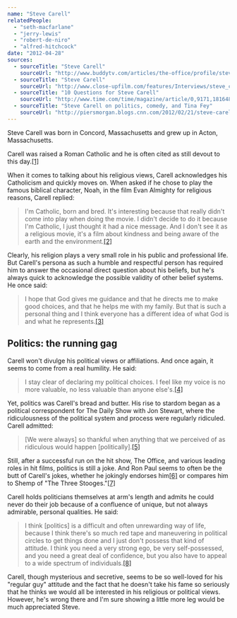 ```yaml
---
name: "Steve Carell"
relatedPeople:
  - "seth-macfarlane"
  - "jerry-lewis"
  - "robert-de-niro"
  - "alfred-hitchcock"
date: "2012-04-28"
sources:
  - sourceTitle: "Steve Carell"
    sourceUrl: "http://www.buddytv.com/articles/the-office/profile/steve-carell.aspx"
  - sourceTitle: "Steve Carell"
    sourceUrl: "http://www.close-upfilm.com/features/Interviews/steve_carrell_evan_almighty.html"
  - sourceTitle: "10 Questions for Steve Carell"
    sourceUrl: "http://www.time.com/time/magazine/article/0,9171,1816484,00.html"
  - sourceTitle: "Steve Carell on politics, comedy, and Tina Fey"
    sourceUrl: "http://piersmorgan.blogs.cnn.com/2012/02/21/steve-carell-on-politics-comedy-and-tina-fey/"
---
```


Steve Carell was born in Concord, Massachusetts and grew up in Acton, Massachusetts.

Carell was raised a Roman Catholic and he is often cited as still devout to this day.<a class="source-citation" href="#http://www.buddytv.com/articles/the-office/profile/steve-carell.aspx" title="Steve Carell">[1]</a>

When it comes to talking about his religious views, Carell acknowledges his Catholicism and quickly moves on. When asked if he chose to play the famous biblical character, Noah, in the film Evan Almighty for religious reasons, Carell replied:

>I'm Catholic, born and bred. It's interesting because that really didn't come into play when doing the movie. I didn't decide to do it because I'm Catholic, I just thought it had a nice message. And I don't see it as a religious movie, it's a film about kindness and being aware of the earth and the environment.<a class="source-citation" href="#http://www.close-upfilm.com/features/Interviews/steve_carrell_evan_almighty.html" title="Steve Carell">[2]</a>

Clearly, his religion plays a very small role in his public and professional life. But Carell's persona as such a humble and respectful person has required him to answer the occasional direct question about his beliefs, but he's always quick to acknowledge the possible validity of other belief systems. He once said:

>I hope that God gives me guidance and that he directs me to make good choices, and that he helps me with my family. But that is such a personal thing and I think everyone has a different idea of what God is and what he represents.<a class="source-citation" href="#http://www.close-upfilm.com/features/Interviews/steve_carrell_evan_almighty.html" title="Steve Carell">[3]</a>

## Politics: the running gag

Carell won't divulge his political views or affiliations. And once again, it seems to come from a real humility. He said:

>I stay clear of declaring my political choices. I feel like my voice is no more valuable, no less valuable than anyone else's.<a class="source-citation" href="#http://www.time.com/time/magazine/article/0,9171,1816484,00.html" title="10 Questions for Steve Carell">[4]</a>

Yet, politics was Carell's bread and butter. His rise to stardom began as a political correspondent for The Daily Show with Jon Stewart, where the ridiculousness of the political system and process were regularly ridiculed. Carell admitted:

>[We were always] so thankful when anything that we perceived of as ridiculous would happen [politically].<a class="source-citation" href="#http://piersmorgan.blogs.cnn.com/2012/02/21/steve-carell-on-politics-comedy-and-tina-fey/" title="Steve Carell on politics, comedy, and Tina Fey">[5]</a>

Still, after a successful run on the hit show, The Office, and various leading roles in hit films, politics is still a joke. And Ron Paul seems to often be the butt of Carell's jokes, whether he jokingly endorses him<a class="source-citation" href="#http://www.time.com/time/magazine/article/0,9171,1816484,00.html" title="10 Questions for Steve Carell">[6]</a> or compares him to Shemp of "The Three Stooges."<a class="source-citation" href="#http://piersmorgan.blogs.cnn.com/2012/02/21/steve-carell-on-politics-comedy-and-tina-fey/" title="Steve Carell on politics, comedy, and Tina Fey">[7]</a>

Carell holds politicians themselves at arm's length and admits he could never do their job because of a confluence of unique, but not always admirable, personal qualities. He said:

>I think [politics] is a difficult and often unrewarding way of life, because I think there's so much red tape and maneuvering in political circles to get things done and I just don't possess that kind of attitude. I think you need a very strong ego, be very self-possessed, and you need a great deal of confidence, but you also have to appeal to a wide spectrum of individuals.<a class="source-citation" href="#http://www.close-upfilm.com/features/Interviews/steve_carrell_evan_almighty.html" title="Steve Carell">[8]</a>

Carell, though mysterious and secretive, seems to be so well-loved for his "regular guy" attitude and the fact that he doesn't take his fame so seriously that he thinks we would all be interested in his religious or political views. However, he's wrong there and I'm sure showing a little more leg would be much appreciated Steve.